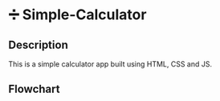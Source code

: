 # ➗ Simple-Calculator
## Description
This is a simple calculator app built using HTML, CSS and JS. 
## Flowchart
